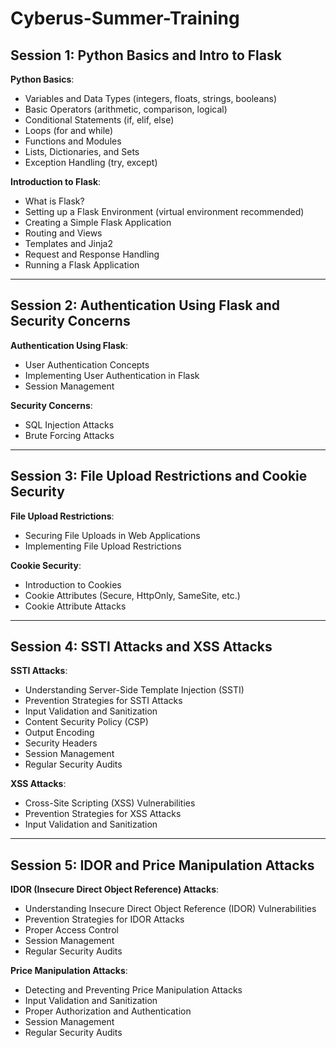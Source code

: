 # Cyberus-Summer-Training

## Session 1: Python Basics and Intro to Flask

**Python Basics**:
- Variables and Data Types (integers, floats, strings, booleans)
- Basic Operators (arithmetic, comparison, logical)
- Conditional Statements (if, elif, else)
- Loops (for and while)
- Functions and Modules
- Lists, Dictionaries, and Sets
- Exception Handling (try, except)

**Introduction to Flask**:
- What is Flask?
- Setting up a Flask Environment (virtual environment recommended)
- Creating a Simple Flask Application
- Routing and Views
- Templates and Jinja2
- Request and Response Handling
- Running a Flask Application

---

## Session 2: Authentication Using Flask and Security Concerns

**Authentication Using Flask**:
- User Authentication Concepts
- Implementing User Authentication in Flask
- Session Management

**Security Concerns**:
- SQL Injection Attacks
- Brute Forcing Attacks

---

## Session 3: File Upload Restrictions and Cookie Security

**File Upload Restrictions**:
- Securing File Uploads in Web Applications
- Implementing File Upload Restrictions

**Cookie Security**:
- Introduction to Cookies
- Cookie Attributes (Secure, HttpOnly, SameSite, etc.)
- Cookie Attribute Attacks

---

## Session 4: SSTI Attacks and XSS Attacks

**SSTI Attacks**:
- Understanding Server-Side Template Injection (SSTI)
- Prevention Strategies for SSTI Attacks
- Input Validation and Sanitization
- Content Security Policy (CSP)
- Output Encoding
- Security Headers
- Session Management
- Regular Security Audits

**XSS Attacks**:
- Cross-Site Scripting (XSS) Vulnerabilities
- Prevention Strategies for XSS Attacks
- Input Validation and Sanitization

---

## Session 5: IDOR and Price Manipulation Attacks

**IDOR (Insecure Direct Object Reference) Attacks**:
- Understanding Insecure Direct Object Reference (IDOR) Vulnerabilities
- Prevention Strategies for IDOR Attacks
- Proper Access Control
- Session Management
- Regular Security Audits

**Price Manipulation Attacks**:
- Detecting and Preventing Price Manipulation Attacks
- Input Validation and Sanitization
- Proper Authorization and Authentication
- Session Management
- Regular Security Audits

